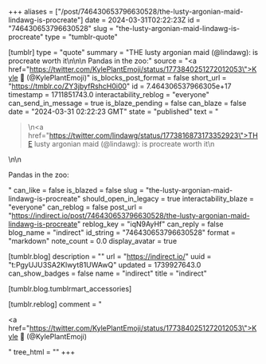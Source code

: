 +++
aliases = ["/post/746430653796630528/the-lusty-argonian-maid-lindawg-is-procreate"]
date = 2024-03-31T02:22:23Z
id = "746430653796630528"
slug = "the-lusty-argonian-maid-lindawg-is-procreate"
type = "tumblr-quote"

[tumblr]
type = "quote"
summary = "THE lusty argonian maid (@lindawg): is procreate worth it\n\n\n Pandas in the zoo:"
source = "<a href=\"https://twitter.com/KylePlantEmoji/status/1773840251272012053\">Kyle 🌱 (@KylePlantEmoji)</a>"
is_blocks_post_format = false
short_url = "https://tmblr.co/ZY3jbyfRshcH0i00"
id = 7.464306537966305e+17
timestamp = 1711851743.0
interactability_reblog = "everyone"
can_send_in_message = true
is_blaze_pending = false
can_blaze = false
date = "2024-03-31 02:22:23 GMT"
state = "published"
text = "<blockquote><p>\n<a href=\"https://twitter.com/lindawg/status/1773816873173352923\">THE lusty argonian maid (@lindawg)</a>: is procreate worth it\n</p></blockquote>\n\n<p>Pandas in the zoo:</p>"
can_like = false
is_blazed = false
slug = "the-lusty-argonian-maid-lindawg-is-procreate"
should_open_in_legacy = true
interactability_blaze = "everyone"
can_reblog = false
post_url = "https://indirect.io/post/746430653796630528/the-lusty-argonian-maid-lindawg-is-procreate"
reblog_key = "iqN9AyHf"
can_reply = false
blog_name = "indirect"
id_string = "746430653796630528"
format = "markdown"
note_count = 0.0
display_avatar = true

[tumblr.blog]
description = ""
url = "https://indirect.io/"
uuid = "t:PgyUJU3SA2Klwyt81UWAwQ"
updated = 1739927643.0
can_show_badges = false
name = "indirect"
title = "indirect"

[tumblr.blog.tumblrmart_accessories]

[tumblr.reblog]
comment = "<p><a href=\"https://twitter.com/KylePlantEmoji/status/1773840251272012053\">Kyle 🌱 (@KylePlantEmoji)</a></p>"
tree_html = ""
+++
